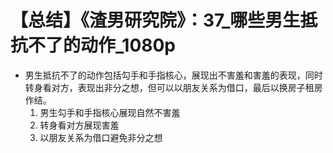 # 【总结】《渣男研究院》：37_哪些男生抵抗不了的动作_1080p

-   男生抵抗不了的动作包括勾手和手指核心，展现出不害羞和害羞的表现，同时转身看对方，表现出非分之想，但可以以朋友关系为借口，最后以换房子租房作结。 
    1.  男生勾手和手指核心展现自然不害羞
    2.  转身看对方展现害羞
    3.  以朋友关系为借口避免非分之想